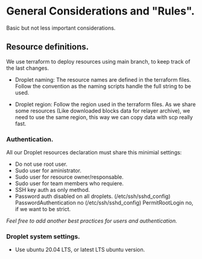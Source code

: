 # General Considerations and "Rules".

Basic but not less important considerations.

## Resource definitions.

We use terraform to deploy resources using main branch, to keep track of the last changes.

- Droplet naming: The resource names are defined in the terraform files. Follow the convention as the naming scripts handle the full string to be used.

- Droplet region: Follow the region used in the terraform files. As we share some resources (Like downloaded blocks data for relayer archive), we need to use the same region, this way we can copy data with scp really fast.

### Authentication.

All our Droplet resources declaration must share this minimial settings:

- Do not use root user.
- Sudo user for aministrator.
- Sudo user for resource owner/responsable.
- Sudo user for team members who requiere.
- SSH key auth as only method.
- Password auth disabled on all droplets.
  (/etc/ssh/sshd_config) PasswordAuthentication no
  (/etc/ssh/sshd_config) PermitRootLogin no, if we want to be strict.

_Feel free to add another best practices for users and authentication._

### Droplet system settings.

- Use ubuntu 20.04 LTS, or latest LTS ubuntu version.
